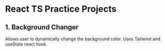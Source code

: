 # React TS Practice Projects

## 1. Background Changer

Allows user to dynamically change the background color. Uses Tailwind and useState react hook.
